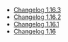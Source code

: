 *   [Changelog 1.16.3](/display/de/Changelog+1.16.3)
*   [Changelog 1.16.2](/display/de/Changelog+1.16.2)
*   [Changelog 1.16.1](/display/de/Changelog+1.16.1)
*   [Changelog 1.16](/display/de/Changelog+1.16)